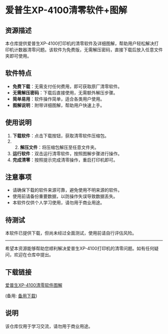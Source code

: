 # 爱普生XP-4100清零软件+图解

## 资源描述

本仓库提供爱普生XP-4100打印机的清零软件及详细图解，帮助用户轻松解决打印机计数器清零问题。该软件为免费版，无需解压密码，直接下载后放入任意文件夹即可使用。

## 软件特点

- **免费下载**：无需支付任何费用，即可获取原厂清零软件。
- **无需解压密码**：下载后直接使用，无需额外解压步骤。
- **简单易用**：软件操作简单，适合各类用户使用。
- **图解说明**：附带详细图解，帮助用户快速上手。

## 使用说明

1. **下载软件**：点击下载按钮，获取清零软件压缩包。
2. 2. **解压文件**：将压缩包解压至任意文件夹。
3. **运行软件**：双击运行清零软件，按照图解步骤进行操作。
4. **完成清零**：按照提示完成清零操作，重启打印机即可。

## 注意事项

- 请确保下载的软件来源可靠，避免使用不明来源的软件。
- 使用前请备份重要数据，以防操作失误导致数据丢失。
- 本软件仅供个人学习使用，请勿用于商业用途。

## 待测试

本软件已提供下载，但尚未经过全面测试，使用前请自行评估风险。

---

希望本资源能够帮助您顺利解决爱普生XP-4100打印机的清零问题。如有任何疑问，欢迎在仓库中提出。

## 下载链接
[爱普生XP-4100清零软件图解](https://pan.quark.cn/s/4430d70f6f19) 

(备用: [备用下载](https://pan.baidu.com/s/10YN9L7qqX13LRE1zrtbm1Q?pwd=1234))

## 说明

该仓库仅用于学习交流，请勿用于商业用途。
